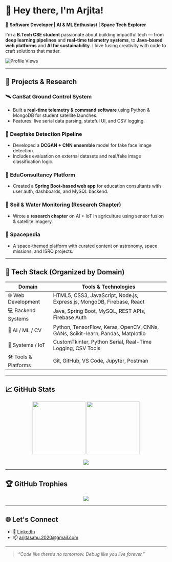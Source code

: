 # 👋 Hey there, I'm Arjita!

🎯 **Software Developer | AI & ML Enthusiast | Space Tech Explorer**

I'm a **B.Tech CSE student** passionate about building impactful tech — from **deep learning pipelines** and **real-time telemetry systems**, to **Java-based web platforms** and **AI for sustainability**. I love fusing creativity with code to craft solutions that matter.

![Profile Views](https://komarev.com/ghpvc/?username=ArjitaSahu123&label=Profile%20Views&color=0e75b6&style=flat)

---

## 🚀 Projects & Research

### 🛰️ CanSat Ground Control System  
- Built a **real-time telemetry & command software** using Python & MongoDB for student satellite launches.  
- Features: live serial data parsing, stateful UI, and CSV logging.

### 🧠 Deepfake Detection Pipeline  
- Developed a **DCGAN + CNN ensemble** model for fake face image detection.  
- Includes evaluation on external datasets and real/fake image classification logic.

### 💼 EduConsultancy Platform  
- Created a **Spring Boot-based web app** for education consultants with user auth, dashboards, and MySQL backend.

### 🌱 Soil & Water Monitoring (Research Chapter)  
- Wrote a **research chapter** on AI + IoT in agriculture using sensor fusion & satellite imagery.

### 🌌 Spacepedia  
- A space-themed platform with curated content on astronomy, space missions, and ISRO projects.

---

## 🧰 Tech Stack (Organized by Domain)

| Domain                | Tools & Technologies                                                                 |
|-----------------------|----------------------------------------------------------------------------------------|
| 🌐 Web Development     | HTML5, CSS3, JavaScript, Node.js, Express.js, MongoDB, Firebase, React               |
| 💻 Backend Systems     | Java, Spring Boot, MySQL, REST APIs, Firebase Auth                                   |
| 🧠 AI / ML / CV        | Python, TensorFlow, Keras, OpenCV, CNNs, GANs, Scikit-learn, Pandas, Matplotlib      |
| 🚀 Systems / IoT       | CustomTkinter, Python Serial, Real-Time Logging, CSV Tools                           |
| 🛠️ Tools & Platforms  | Git, GitHub, VS Code, Jupyter, Postman                                                |

---

## 📈 GitHub Stats

<p align="center">
  <img src="https://github-readme-stats.vercel.app/api?username=ArjitaSahu123&show_icons=true&theme=tokyonight" height="165"/>
  <img src="https://github-readme-streak-stats.herokuapp.com/?user=ArjitaSahu123&theme=tokyonight" height="165"/>
</p>

<p align="center">
  <img src="https://github-readme-stats.vercel.app/api/top-langs/?username=ArjitaSahu123&layout=compact&theme=tokyonight" />
</p>

---

## 🏆 GitHub Trophies

<p align="center">
  <img src="https://github-profile-trophy.vercel.app/?username=ArjitaSahu123&theme=radical&no-frame=true&no-bg=true&margin-w=4" />
</p>

---

## 🌐 Let's Connect

- 🔗 [LinkedIn](https://www.linkedin.com/in/arjita-sahu/)
- 📫 arjitasahu.2020@gmail.com <!-- Update with actual email or use LinkedIn -->

---

> _“Code like there’s no tomorrow. Debug like you live forever.”_
